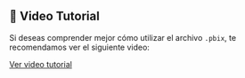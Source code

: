 ## 🎥 Video Tutorial

Si deseas comprender mejor cómo utilizar el archivo `.pbix`, te recomendamos ver el siguiente video:

[Ver video tutorial]((https://drive.google.com/file/d/1ZNao9rYpzNS8epS4ReRqk2-INpQBzRPf/view?usp=drive_link))
